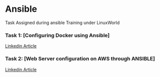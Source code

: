 # Ansible
Task Assigned during ansible Training under LinuxWorld

### Task 1: [Configuring Docker using Ansible]
[Linkedin Article](https://www.linkedin.com/pulse/configuring-docker-using-ansible-sarthak-phatate/)    


### Task 2: [Web Server configuration on AWS through ANSIBLE]
[Linkedin Article](https://www.linkedin.com/pulse/web-server-configuration-aws-through-ansible-sarthak-phatate/)
